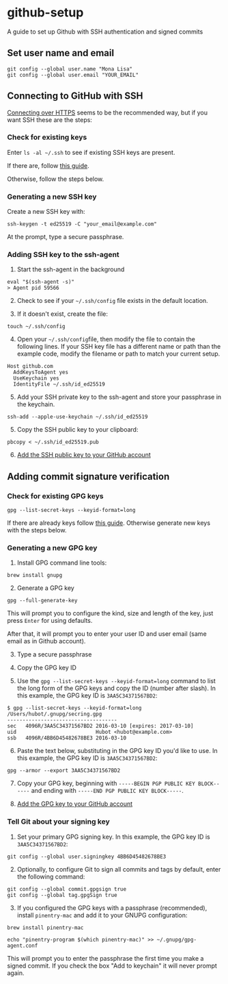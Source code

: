 # github-setup

A guide to set up Github with SSH authentication and signed commits

## Set user name and email

```shell
git config --global user.name "Mona Lisa"
git config --global user.email "YOUR_EMAIL"
```

## Connecting to GitHub with SSH

[Connecting over HTTPS](https://docs.github.com/en/get-started/git-basics/caching-your-github-credentials-in-git) seems to be the recommended way, but if you want SSH these are the steps:

### Check for existing keys

Enter `ls -al ~/.ssh` to see if existing SSH keys are present.

If there are, follow [this guide](https://docs.github.com/en/authentication/connecting-to-github-with-ssh/checking-for-existing-ssh-keys).

Otherwise, follow the steps below.

### Generating a new SSH key

Create a new SSH key with:

```shell
ssh-keygen -t ed25519 -C "your_email@example.com"
```

At the prompt, type a secure passphrase.

### Adding SSH key to the ssh-agent

1. Start the ssh-agent in the background

```shell
eval "$(ssh-agent -s)"
> Agent pid 59566
```

2. Check to see if your `~/.ssh/config` file exists in the default location.

3. If it doesn't exist, create the file:

```shell
touch ~/.ssh/config
```

4. Open your `~/.ssh/config`file, then modify the file to contain the following lines. If your SSH key file has a different name or path than the example code, modify the filename or path to match your current setup.

```text
Host github.com
  AddKeysToAgent yes
  UseKeychain yes
  IdentityFile ~/.ssh/id_ed25519
```

5. Add your SSH private key to the ssh-agent and store your passphrase in the keychain.

```shell
ssh-add --apple-use-keychain ~/.ssh/id_ed25519
```

5. Copy the SSH public key to your clipboard:

```shell
pbcopy < ~/.ssh/id_ed25519.pub
```

6. [Add the SSH public key to your GitHub account](https://docs.github.com/en/authentication/connecting-to-github-with-ssh/adding-a-new-ssh-key-to-your-github-account)

## Adding commit signature verification

### Check for existing GPG keys

```shell
gpg --list-secret-keys --keyid-format=long
```

If there are already keys follow [this guide](https://docs.github.com/en/authentication/managing-commit-signature-verification/checking-for-existing-gpg-keys). Otherwise generate new keys with the steps below.

### Generating a new GPG key

1. Install GPG command line tools:

```shell
brew install gnupg
```

2. Generate a GPG key

```shell
gpg --full-generate-key
```

This will prompt you to configure the kind, size and length of the key, just press `Enter` for using defaults.

After that, it will prompt you to enter your user ID and user email (same email as in Github account).

3. Type a secure passphrase

4. Copy the GPG key ID

5. Use the `gpg --list-secret-keys --keyid-format=long` command to list the long form of the GPG keys and copy the ID (number after slash). In this example, the GPG key ID is `3AA5C34371567BD2`:

```shell
$ gpg --list-secret-keys --keyid-format=long
/Users/hubot/.gnupg/secring.gpg
------------------------------------
sec   4096R/3AA5C34371567BD2 2016-03-10 [expires: 2017-03-10]
uid                          Hubot <hubot@example.com>
ssb   4096R/4BB6D45482678BE3 2016-03-10
```

6. Paste the text below, substituting in the GPG key ID you'd like to use. In this example, the GPG key ID is `3AA5C34371567BD2`:

```shell
gpg --armor --export 3AA5C34371567BD2
```

7. Copy your GPG key, beginning with `-----BEGIN PGP PUBLIC KEY BLOCK------` and ending with `-----END PGP PUBLIC KEY BLOCK-----`.

8. [Add the GPG key to your GitHub account](https://docs.github.com/en/authentication/managing-commit-signature-verification/adding-a-gpg-key-to-your-github-account)

### Tell Git about your signing key

1. Set your primary GPG signing key. In this example, the GPG key ID is `3AA5C34371567BD2`:

```shell
git config --global user.signingkey 4BB6D45482678BE3
```

2. Optionally, to configure Git to sign all commits and tags by default, enter the following command:

```shell
git config --global commit.gpgsign true
git config --global tag.gpgSign true
```

3. If you configured the GPG keys with a passphrase (recommended), install `pinentry-mac` and add it to your GNUPG configuration:

```shell
brew install pinentry-mac

echo "pinentry-program $(which pinentry-mac)" >> ~/.gnupg/gpg-agent.conf
```

This will prompt you to enter the passphrase the first time you make a signed commit. If you check the box "Add to keychain" it will never prompt again.

